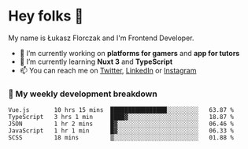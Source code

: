 # Hey folks 👋

My name is Łukasz Florczak and I'm Frontend Developer. 

- 🔭 I’m currently working on **platforms for gamers** and **app for tutors**
- 🌱 I’m currently learning **Nuxt 3** and **TypeScript**
- 📫 You can reach me on [Twitter](https://twitter.com/lukaszflorczak), [LinkedIn](https://pl.linkedin.com/in/lukasz-florczak) or [Instagram](https://instagram.com/lukaszflorczak)


### 🧮 My weekly development breakdown

<!--START_SECTION:waka-->
```text
Vue.js       10 hrs 15 mins  ████████████████░░░░░░░░░   63.87 % 
TypeScript   3 hrs 1 min     ████▓░░░░░░░░░░░░░░░░░░░░   18.87 % 
JSON         1 hr 2 mins     █▓░░░░░░░░░░░░░░░░░░░░░░░   06.46 % 
JavaScript   1 hr 1 min      █▓░░░░░░░░░░░░░░░░░░░░░░░   06.33 % 
SCSS         18 mins         ▒░░░░░░░░░░░░░░░░░░░░░░░░   01.88 % 
```
<!--END_SECTION:waka-->

<!--
**lukaszflorczak/lukaszflorczak** is a ✨ _special_ ✨ repository because its `README.md` (this file) appears on your GitHub profile.

Here are some ideas to get you started:

- 🔭 I’m currently working on ...
- 🌱 I’m currently learning ...
- 👯 I’m looking to collaborate on ...
- 🤔 I’m looking for help with ...
- 💬 Ask me about ...
- 📫 How to reach me: ...
- 😄 Pronouns: ...
- ⚡ Fun fact: ...
-->
